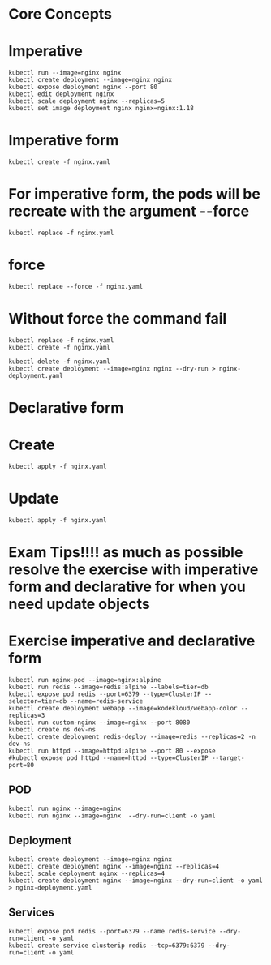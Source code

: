 # Core Concepts

# Imperative

```
kubectl run --image=nginx nginx
kubectl create deployment --image=nginx nginx
kubectl expose deployment nginx --port 80
kubectl edit deployment nginx
kubectl scale deployment nginx --replicas=5
kubectl set image deployment nginx nginx=nginx:1.18
```

# Imperative form

```
kubectl create -f nginx.yaml
```

# For imperative form, the pods will be recreate with the argument --force

```
kubectl replace -f nginx.yaml
```

# force

```
kubectl replace --force -f nginx.yaml
```

# Without force the command fail

```
kubectl replace -f nginx.yaml
kubectl create -f nginx.yaml

kubectl delete -f nginx.yaml
kubectl create deployment --image=nginx nginx --dry-run > nginx-deployment.yaml
```

# Declarative form
# Create

```
kubectl apply -f nginx.yaml
```

# Update

```
kubectl apply -f nginx.yaml
```

# Exam Tips!!!! as much as possible resolve the exercise with imperative form and declarative for when you need update objects


# Exercise imperative and declarative form

```
kubectl run nginx-pod --image=nginx:alpine
kubectl run redis --image=redis:alpine --labels=tier=db
kubectl expose pod redis --port=6379 --type=ClusterIP --selector=tier=db --name=redis-service
kubectl create deployment webapp --image=kodekloud/webapp-color --replicas=3
kubectl run custom-nginx --image=nginx --port 8080
kubectl create ns dev-ns
kubectl create deployment redis-deploy --image=redis --replicas=2 -n dev-ns
kubectl run httpd --image=httpd:alpine --port 80 --expose
#kubectl expose pod httpd --name=httpd --type=ClusterIP --target-port=80
```

## POD

```
kubectl run nginx --image=nginx
kubectl run nginx --image=nginx  --dry-run=client -o yaml
```

## Deployment

```
kubectl create deployment --image=nginx nginx
kubectl create deployment nginx --image=nginx --replicas=4
kubectl scale deployment nginx --replicas=4
kubectl create deployment nginx --image=nginx --dry-run=client -o yaml > nginx-deployment.yaml
```

## Services

```
kubectl expose pod redis --port=6379 --name redis-service --dry-run=client -o yaml
kubectl create service clusterip redis --tcp=6379:6379 --dry-run=client -o yaml 
```
